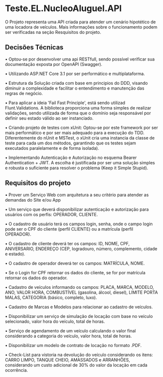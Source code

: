 # Teste.EL.NucleoAluguel.API

O Projeto representa uma API criada para atender um cenário hipotético de uma locadora de veículos. Mais informações sobre o funcionamento podem ser verificadas na seção Resquisitos do projeto. 

## Decisões Técnicas

• Optou-se por desenvolver uma api RESTfull, sendo possível verificar sua documentação exposta por OpenAPI (Swagger).

• Utilizando ASP.NET Core 3.1 por ser performático e multiplataforma.

• Estrutura da Solução criada com base em principios do DDD, visando diminuir a complexidade e facilitar o entendimento e manutenção das regras de negócio.

• Para aplicar a ideia 'Fail Fast Principle', está sendo utilizad Flunt.Validations. A biblioteca proporciona uma forma simples de realizar validações, sendo utilizada de forma que o domínio seja responsável por definir seu estado válido ao ser instanciado.

• Criando projeto de testes com xUnit: Optou-se por este framework por ser mais performático e por ser mais adequado para a execução do TDD. Diferentemente do nUnit e MSTest, o xUnit cria uma instancia da classe de teste para cada um dos métodos, garantindo que os testes sejam executados paralelamente e de forma isolada).

• Implementando Autenticação e Autorização no esquema Bearer Authentication + JWT. A escolha é justificada por ser uma solução simples e robusta o suficiente para resolver o problema (Keep it Simple Stupid).


## Requisitos do projeto

• Prover um Serviço Web com arquitetura a seu critério para atender as demandas do Site e/ou App 

• Um serviço que deverá disponibilizar autenticação e autorização para usuários com os perfis: OPERADOR, CLIENTE.

• O cadastro de usuário terá os campos login, senha, onde o campo login pode ser o CPF do cliente (perfil CLIENTE) ou a matrícula (perfil OPERADOR). 

• O cadastro de cliente deverá ter os campos: ID, NOME, CPF, ANIVERSARIO, ENDEREÇO (CEP, logradouro, número, complemento, cidade e estado).

• O cadastro de operador deverá ter os campos: MATRÍCULA, NOME. 

• Se o Login for CPF retornar os dados do cliente, se for por matrícula retornar os dados do operador. 

• Cadastro de veículos informando os campos: PLACA, MARCA, MODELO, ANO, VALOR HORA, COMBUSTÍVEL (gasolina, álcool, diesel), LIMITE PORTA MALAS, CATEGORIA (básico, completo, luxo).

• Cadastro de Marcas e Modelos para relacionar ao cadastro de veículos.

• Disponibilizar um serviço de simulação de locação com base no veículo selecionado, valor hora do veículo, total de horas. 

• Serviço de agendamento de um veículo calculando o valor final considerando a categoria do veículo, valor hora, total de horas.

• Disponibilizar um modelo de contrato de locação no formato .PDF.

• Check-List para vistoria na devolução do veículo considerando os itens: CARRO LIMPO, TANQUE CHEIO, AMASSADOS e ARRANHÕES, considerando um custo adicional de 30% do valor da locação em cada ocorrência. 
 
